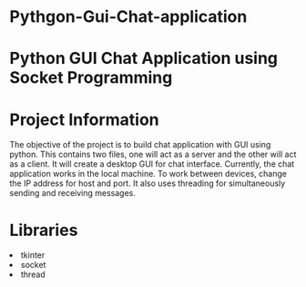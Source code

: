 # Pythgon-Gui-Chat-application

# Python GUI Chat Application using Socket Programming

# Project Information

The objective of the project is to build chat application with GUI using python. This contains two files, one will act as a server and the other will act as a client. It will create a desktop
GUI for chat interface. Currently, the chat application works in the local machine. To work between devices, change the IP address for host and port. It also uses threading for simultaneously sending and receiving messages.


# Libraries

<li>tkinter
<li>socket
<li>thread
